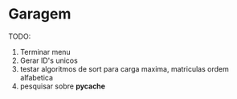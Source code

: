 # Garagem
TODO:
1. Terminar menu
2. Gerar ID's unicos
3. testar algoritmos de sort para carga maxima, matriculas ordem alfabetica
4. pesquisar sobre __pycache__